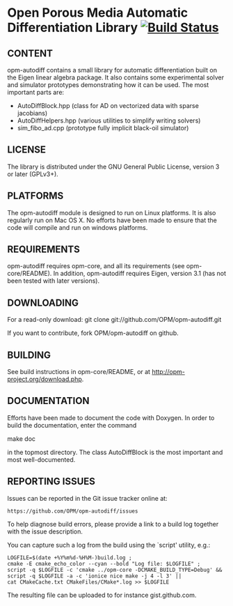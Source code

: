 # Open Porous Media Automatic Differentiation Library [![Build Status](https://travis-ci.org/OPM/opm-autodiff.svg?branch=master)](https://travis-ci.org/OPM/opm-autodiff)


CONTENT
-------

opm-autodiff contains a small library for automatic differentiation
built on the Eigen linear algebra package. It also contains some
experimental solver and simulator prototypes demonstrating how it can
be used. The most important parts are:

* AutoDiffBlock.hpp (class for AD on vectorized data with sparse jacobians)
* AutoDiffHelpers.hpp (various utilities to simplify writing solvers)
* sim_fibo_ad.cpp (prototype fully implicit black-oil simulator)

LICENSE
-------

The library is distributed under the GNU General Public License,
version 3 or later (GPLv3+).


PLATFORMS
---------

The opm-autodiff module is designed to run on Linux platforms. It is
also regularly run on Mac OS X. No efforts have been made to ensure
that the code will compile and run on windows platforms.


REQUIREMENTS
------------

opm-autodiff requires opm-core, and all its requirements (see
opm-core/README). In addition, opm-autodiff requires Eigen, version
3.1 (has not been tested with later versions).


DOWNLOADING
-----------

For a read-only download:
git clone git://github.com/OPM/opm-autodiff.git

If you want to contribute, fork OPM/opm-autodiff on github.


BUILDING
--------

See build instructions in opm-core/README, or at
http://opm-project.org/download.php.


DOCUMENTATION
-------------

Efforts have been made to document the code with Doxygen.
In order to build the documentation, enter the command

 make doc

in the topmost directory. The class AutoDiffBlock is the most
important and most well-documented.


REPORTING ISSUES
----------------

Issues can be reported in the Git issue tracker online at:

    https://github.com/OPM/opm-autodiff/issues

To help diagnose build errors, please provide a link to a build log together
with the issue description.

You can capture such a log from the build using the `script' utility, e.g.:

    LOGFILE=$(date +%Y%m%d-%H%M-)build.log ;
    cmake -E cmake_echo_color --cyan --bold "Log file: $LOGFILE" ;
    script -q $LOGFILE -c 'cmake ../opm-core -DCMAKE_BUILD_TYPE=Debug' &&
    script -q $LOGFILE -a -c 'ionice nice make -j 4 -l 3' ||
    cat CMakeCache.txt CMakeFiles/CMake*.log >> $LOGFILE

The resulting file can be uploaded to for instance gist.github.com.
